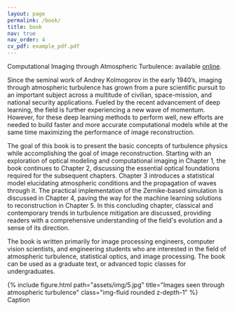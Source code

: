 ```yaml
---
layout: page
permalink: /book/
title: book
nav: true
nav_order: 4
cv_pdf: example_pdf.pdf
---
```

Computational Imaging through Atmospheric Turbulence: available [online](https://www.barnesandnoble.com/w/computational-imaging-through-atmospheric-turbulence-stanley-h-chan/1143986968).


Since the seminal work of Andrey Kolmogorov in the early 1940’s, imaging through atmospheric turbulence has grown from a pure scientific pursuit to an important subject across a multitude of civilian, space-mission, and national security applications. Fueled by the recent advancement of deep learning, the field is further experiencing a new wave of momentum. However, for these deep learning methods to perform well, new efforts are needed to build faster and more accurate computational models while at the same time maximizing the performance of image reconstruction.


The goal of this book is to present the basic concepts of turbulence physics while accomplishing the goal of image reconstruction. Starting with an exploration of optical modeling and computational imaging in Chapter 1, the book continues to Chapter 2, discussing the essential optical foundations required for the subsequent chapters. Chapter 3 introduces a statistical model elucidating atmospheric conditions and the propagation of waves through it. The practical implementation of the Zernike-based simulation is discussed in Chapter 4, paving the way for the machine learning solutions to reconstruction in Chapter 5. In this concluding chapter, classical and contemporary trends in turbulence mitigation are discussed, providing readers with a comprehensive understanding of the field's evolution and a sense of its direction.


The book is written primarily for image processing engineers, computer vision scientists, and engineering students who are interested in the field of atmospheric turbulence, statistical optics, and image processing. The book can be used as a graduate text, or advanced topic classes for undergraduates.



<div class="row">
    <div class="col-sm mt-3 mt-md-0">
        {% include figure.html path="assets/img/5.jpg" title="Images seen through atmospheric turbulence" class="img-fluid rounded z-depth-1" %}
    </div>
</div>
<div class="caption">
    Caption
</div>